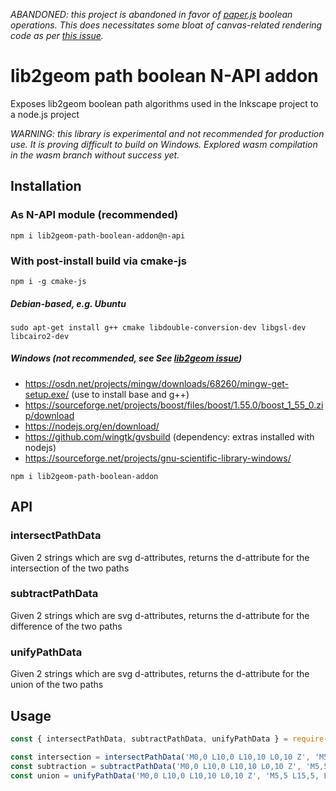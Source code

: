 
_ABANDONED: this project is abandoned in favor of [paper.js](https://github.com/paperjs/paper.js) boolean operations. This does necessitates some bloat of canvas-related rendering code as per [this issue](https://github.com/paperjs/paper.js/issues/1325)._

# lib2geom path boolean N-API addon

Exposes lib2geom boolean path algorithms used in the Inkscape project to a node.js project

_WARNING: this library is experimental and not recommended for production use. It is proving difficult to build on Windows.
Explored wasm compilation in the wasm branch without success yet._

## Installation

### As N-API module (recommended)

`npm i lib2geom-path-boolean-addon@n-api`

### With post-install build via cmake-js

`npm i -g cmake-js`

##### Debian-based, e.g. Ubuntu
`sudo apt-get install g++ cmake libdouble-conversion-dev libgsl-dev libcairo2-dev`

##### Windows (not recommended, see See [lib2geom issue](https://gitlab.com/inkscape/lib2geom/-/issues/37))
* https://osdn.net/projects/mingw/downloads/68260/mingw-get-setup.exe/ (use to install base and g++)
* https://sourceforge.net/projects/boost/files/boost/1.55.0/boost_1_55_0.zip/download
* https://nodejs.org/en/download/
* https://github.com/wingtk/gvsbuild (dependency: extras installed with nodejs)
* https://sourceforge.net/projects/gnu-scientific-library-windows/

`npm i lib2geom-path-boolean-addon`

## API

### intersectPathData
Given 2 strings which are svg <path> d-attributes, returns the d-attribute for the intersection of the two paths

### subtractPathData
Given 2 strings which are svg <path> d-attributes, returns the d-attribute for the difference of the two paths

### unifyPathData
Given 2 strings which are svg <path> d-attributes, returns the d-attribute for the union of the two paths

## Usage

```js
const { intersectPathData, subtractPathData, unifyPathData } = require('lib2geom-path-boolean-addon');

const intersection = intersectPathData('M0,0 L10,0 L10,10 L0,10 Z', 'M5,5 L15,5, L15,15 L5,15 Z');
const subtraction = subtractPathData('M0,0 L10,0 L10,10 L0,10 Z', 'M5,5 L15,5, L15,15 L5,15 Z');
const union = unifyPathData('M0,0 L10,0 L10,10 L0,10 Z', 'M5,5 L15,5, L15,15 L5,15 Z');
```
